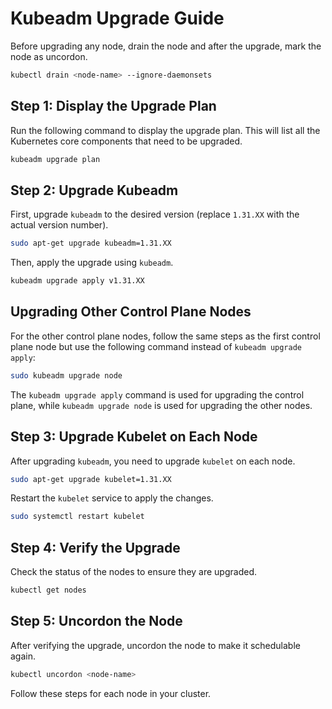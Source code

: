 # Kubeadm Upgrade Guide

Before upgrading any node, drain the node and after the upgrade, mark the node as uncordon.

```sh
kubectl drain <node-name> --ignore-daemonsets
```

## Step 1: Display the Upgrade Plan

Run the following command to display the upgrade plan. This will list all the Kubernetes core components that need to be upgraded.

```sh
kubeadm upgrade plan
```

## Step 2: Upgrade Kubeadm

First, upgrade `kubeadm` to the desired version (replace `1.31.XX` with the actual version number).

```sh
sudo apt-get upgrade kubeadm=1.31.XX
```

Then, apply the upgrade using `kubeadm`.

```sh
kubeadm upgrade apply v1.31.XX
```
## Upgrading Other Control Plane Nodes

For the other control plane nodes, follow the same steps as the first control plane node but use the following command instead of `kubeadm upgrade apply`:

```sh
sudo kubeadm upgrade node
```

The `kubeadm upgrade apply` command is used for upgrading the control plane, while `kubeadm upgrade node` is used for upgrading the other nodes.

## Step 3: Upgrade Kubelet on Each Node

After upgrading `kubeadm`, you need to upgrade `kubelet` on each node.

```sh
sudo apt-get upgrade kubelet=1.31.XX
```

Restart the `kubelet` service to apply the changes.

```sh
sudo systemctl restart kubelet
```

## Step 4: Verify the Upgrade

Check the status of the nodes to ensure they are upgraded.

```sh
kubectl get nodes
```

## Step 5: Uncordon the Node

After verifying the upgrade, uncordon the node to make it schedulable again.

```sh
kubectl uncordon <node-name>
```

Follow these steps for each node in your cluster.

